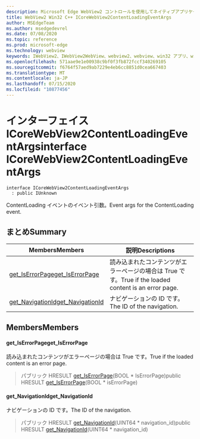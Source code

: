 ```yaml
---
description: Microsoft Edge WebView2 コントロールを使用してネイティブアプリケーションに web 技術 (HTML、CSS、JavaScript) を埋め込む
title: WebView2 Win32 C++ ICoreWebView2ContentLoadingEventArgs
author: MSEdgeTeam
ms.author: msedgedevrel
ms.date: 07/08/2020
ms.topic: reference
ms.prod: microsoft-edge
ms.technology: webview
keywords: IWebView2、IWebView2WebView、webview2、webview、win32 アプリ、win32、edge、ICoreWebView2、ICoreWebView2Controller、browser control、edge html、ICoreWebView2ContentLoadingEventArgs
ms.openlocfilehash: 571aae9e1e00938c9bf0f3fb872fccf340269105
ms.sourcegitcommit: f6764f57aed9ab7229e4eb6cc8851d0cea667403
ms.translationtype: MT
ms.contentlocale: ja-JP
ms.lasthandoff: 07/15/2020
ms.locfileid: "10877456"
---
```

# <span data-ttu-id="a8215-104">インターフェイス ICoreWebView2ContentLoadingEventArgs</span><span class="sxs-lookup"><span data-stu-id="a8215-104">interface ICoreWebView2ContentLoadingEventArgs</span></span> 

```
interface ICoreWebView2ContentLoadingEventArgs
  : public IUnknown
```

<span data-ttu-id="a8215-105">ContentLoading イベントのイベント引数。</span><span class="sxs-lookup"><span data-stu-id="a8215-105">Event args for the ContentLoading event.</span></span>

## <span data-ttu-id="a8215-106">まとめ</span><span class="sxs-lookup"><span data-stu-id="a8215-106">Summary</span></span>

 <span data-ttu-id="a8215-107">Members</span><span class="sxs-lookup"><span data-stu-id="a8215-107">Members</span></span>                        | <span data-ttu-id="a8215-108">説明</span><span class="sxs-lookup"><span data-stu-id="a8215-108">Descriptions</span></span>
--------------------------------|---------------------------------------------
[<span data-ttu-id="a8215-109">get_IsErrorPage</span><span class="sxs-lookup"><span data-stu-id="a8215-109">get_IsErrorPage</span></span>](#get_iserrorpage) | <span data-ttu-id="a8215-110">読み込まれたコンテンツがエラーページの場合は True です。</span><span class="sxs-lookup"><span data-stu-id="a8215-110">True if the loaded content is an error page.</span></span>
[<span data-ttu-id="a8215-111">get_NavigationId</span><span class="sxs-lookup"><span data-stu-id="a8215-111">get_NavigationId</span></span>](#get_navigationid) | <span data-ttu-id="a8215-112">ナビゲーションの ID です。</span><span class="sxs-lookup"><span data-stu-id="a8215-112">The ID of the navigation.</span></span>

## <span data-ttu-id="a8215-113">Members</span><span class="sxs-lookup"><span data-stu-id="a8215-113">Members</span></span>

#### <span data-ttu-id="a8215-114">get_IsErrorPage</span><span class="sxs-lookup"><span data-stu-id="a8215-114">get_IsErrorPage</span></span> 

<span data-ttu-id="a8215-115">読み込まれたコンテンツがエラーページの場合は True です。</span><span class="sxs-lookup"><span data-stu-id="a8215-115">True if the loaded content is an error page.</span></span>

> <span data-ttu-id="a8215-116">パブリック HRESULT [get_IsErrorPage](#get_iserrorpage)(BOOL \* IsErrorPage)</span><span class="sxs-lookup"><span data-stu-id="a8215-116">public HRESULT [get_IsErrorPage](#get_iserrorpage)(BOOL \* isErrorPage)</span></span>

#### <span data-ttu-id="a8215-117">get_NavigationId</span><span class="sxs-lookup"><span data-stu-id="a8215-117">get_NavigationId</span></span> 

<span data-ttu-id="a8215-118">ナビゲーションの ID です。</span><span class="sxs-lookup"><span data-stu-id="a8215-118">The ID of the navigation.</span></span>

> <span data-ttu-id="a8215-119">パブリック HRESULT [get_NavigationId](#get_navigationid)(UINT64 \* navigation_id)</span><span class="sxs-lookup"><span data-stu-id="a8215-119">public HRESULT [get_NavigationId](#get_navigationid)(UINT64 \* navigation_id)</span></span>

